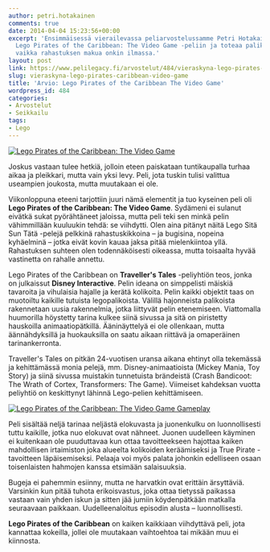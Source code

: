 ```yaml
---
author: petri.hotakainen
comments: true
date: 2014-04-04 15:23:56+00:00
excerpt: 'Ensimmäisessä vierailevassa peliarvostelussamme Petri Hotakainen tarttuu
  Lego Pirates of the Caribbean: The Video Game -peliin ja toteaa palikoiden viihdyttävän
  vaikka rahastuksen makua onkin ilmassa.'
layout: post
link: https://www.pelilegacy.fi/arvostelut/484/vieraskyna-lego-pirates-caribbean-video-game
slug: vieraskyna-lego-pirates-caribbean-video-game
title: 'Arvio: Lego Pirates of the Caribbean The Video Game'
wordpress_id: 484
categories:
- Arvostelut
- Seikkailu
tags:
- Lego
---
```


[![Lego Pirates of the Caribbean: The Video Game](http://www.pelilegacy.fi/wp-content/uploads/2014/04/lego_pirates_of_the_caribbean2.jpg)](http://www.pelilegacy.fi/wp-content/uploads/2014/04/lego_pirates_of_the_caribbean2.jpg)



Joskus vastaan tulee hetkiä, jolloin eteen paiskataan tuntikaupalla turhaa aikaa ja pleikkari, mutta vain yksi levy. Peli, jota tuskin tulisi valittua useampien joukosta, mutta muutakaan ei ole.





Viikonloppuna eteeni tarjottiin juuri nämä elementit ja tuo kyseinen peli oli **Lego Pirates of the Caribbean: The Video Game**. Sydämeni ei sulanut eivätkä sukat pyörähtäneet jaloissa, mutta peli teki sen minkä pelin vähimmillään kuuluukin tehdä: se viihdytti. Olen aina pitänyt näitä Lego Sitä Sun Tätä -pelejä pelkkinä rahastuskikkoina – ja bugisina, nopeina kyhäelminä – jotka eivät kovin kauaa jaksa pitää mielenkiintoa yllä. Rahastuksen suhteen olen todennäköisesti oikeassa, mutta toisaalta hyvää vastinetta on rahalle annettu.





Lego Pirates of the Caribbean on **Traveller's Tales** -peliyhtiön teos, jonka on julkaissut **Disney Interactive**. Pelin ideana on simppelisti mäiskiä tavaroita ja vihulaisia hajalle ja kerätä kolikoita. Pelin kaikki objektit taas on muotoiltu kaikille tutuista legopalikoista. Välillä hajonneista palikoista rakennetaan uusia rakennelmia, jotka liittyvät pelin etenemiseen. Viattomalla huumorilla höystetty tarina kulkee siinä sivussa ja sitä on piristetty hauskoilla animaatiopätkillä. Ääninäyttelyä ei ole ollenkaan, mutta äännähdyksillä ja huokauksilla on saatu aikaan riittävä ja omaperäinen tarinankerronta.





Traveller's Tales on pitkän 24-vuotisen uransa aikana ehtinyt olla tekemässä ja kehittämässä monia pelejä, mm. Disney-animaatioista (Mickey Mania, Toy Story) ja siinä sivussa muistakin tunnetuista brändeistä (Crash Bandicoot: The Wrath of Cortex, Transformers: The Game). Viimeiset kahdeksan vuotta peliyhtiö on keskittynyt lähinnä Lego-pelien kehittämiseen.





[![Lego Pirates of the Caribbean: The Video Game Gameplay](http://www.pelilegacy.fi/wp-content/uploads/2014/04/lego_pirates_of_the_caribbean1-600x337.jpg)](http://www.pelilegacy.fi/wp-content/uploads/2014/04/lego_pirates_of_the_caribbean1.jpg)





Peli sisältää neljä tarinaa neljästä elokuvasta ja juonenkulku on luonnollisesti tuttu kaikille, jotka nuo elokuvat ovat nähneet. Juonen uudelleen käyminen ei kuitenkaan ole puuduttavaa kun ottaa tavoitteekseen hajottaa kaiken mahdollisen irtaimiston joka alueelta kolikoiden keräämiseksi ja True Pirate -tavoitteen läpäisemiseksi. Pelaaja voi myös palata johonkin edelliseen osaan toisenlaisten hahmojen kanssa etsimään salaisuuksia.





Bugeja ei pahemmin esiinny, mutta ne harvatkin ovat erittäin ärsyttäviä. Varsinkin kun pitää tuhota erikoisvastus, joka ottaa tietyssä paikassa vastaan vain yhden iskun ja sitten jää jumiin köydenpätkään matkalla seuraavaan paikkaan. Uudelleenaloitus episodin alusta – luonnollisesti.





**Lego Pirates of the Caribbean** on kaiken kaikkiaan viihdyttävä peli, jota kannattaa kokeilla, jollei ole muutakaan vaihtoehtoa tai mikään muu ei kiinnosta.
